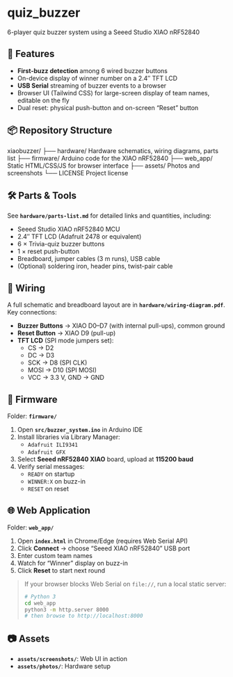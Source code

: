 # quiz_buzzer
6-player quiz buzzer system using a Seeed Studio XIAO nRF52840

## 🔔 Features

- **First-buzz detection** among 6 wired buzzer buttons  
- On-device display of winner number on a 2.4″ TFT LCD  
- **USB Serial** streaming of buzzer events to a browser  
- Browser UI (Tailwind CSS) for large-screen display of team names, editable on the fly  
- Dual reset: physical push-button and on-screen “Reset” button  

## 📦 Repository Structure
xiaobuzzer/
├── hardware/      Hardware schematics, wiring diagrams, parts list
├── firmware/      Arduino code for the XIAO nRF52840
├── web_app/       Static HTML/CSS/JS for browser interface
├── assets/        Photos and screenshots
└── LICENSE        Project license

## 🛠️ Parts & Tools

See **`hardware/parts-list.md`** for detailed links and quantities, including:

- Seeed Studio XIAO nRF52840 MCU  
- 2.4″ TFT LCD (Adafruit 2478 or equivalent)  
- 6 × Trivia-quiz buzzer buttons  
- 1 × reset push-button  
- Breadboard, jumper cables (3 m runs), USB cable  
- (Optional) soldering iron, header pins, twist-pair cable  

## 🔌 Wiring

A full schematic and breadboard layout are in **`hardware/wiring-diagram.pdf`**.  
Key connections:

- **Buzzer Buttons** → XIAO D0–D7 (with internal pull-ups), common ground  
- **Reset Button** → XIAO D9 (pull-up)  
- **TFT LCD** (SPI mode jumpers set):  
  - CS → D2  
  - DC → D3  
  - SCK → D8 (SPI CLK)  
  - MOSI → D10 (SPI MOSI)  
  - VCC → 3.3 V, GND → GND  

## 💾 Firmware

Folder: **`firmware/`**

1. Open **`src/buzzer_system.ino`** in Arduino IDE  
2. Install libraries via Library Manager:  
   - `Adafruit ILI9341`  
   - `Adafruit GFX`  
3. Select **Seeed nRF52840 XIAO** board, upload at **115200 baud**  
4. Verify serial messages:  
   - `READY` on startup  
   - `WINNER:X` on buzz-in  
   - `RESET` on reset  

## 🌐 Web Application

Folder: **`web_app/`**

1. Open **`index.html`** in Chrome/Edge (requires Web Serial API)  
2. Click **Connect** → choose “Seeed XIAO nRF52840” USB port  
3. Enter custom team names  
4. Watch for “Winner” display on buzz-in  
5. Click **Reset** to start next round  

> If your browser blocks Web Serial on `file://`, run a local static server:  
> ```bash
> # Python 3
> cd web_app
> python3 -m http.server 8000
> # then browse to http://localhost:8000
> ```

## 📷 Assets

- **`assets/screenshots/`**: Web UI in action  
- **`assets/photos/`**: Hardware setup  



